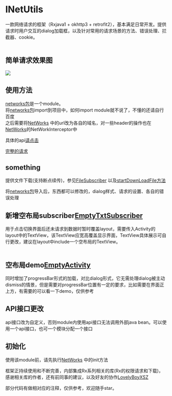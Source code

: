 # INetUtils
一款网络请求的框架（Rxjava1 + okhttp3 + retrofit2），基本满足日常开发。提供请求时用户交互的dialog加载框，以及针对常用的请求场景的方法、错误处理、拦截器、cookie。<br><br>
## 简单请求效果图<br>
![](https://github.com/SSuperYe/INetUtils/blob/master/screenshots/example.jpg)

## 使用方法<br>
[networks包](https://github.com/SSuperYe/INetUtils/tree/master/networks)是一个module。<br>
将[networks包](https://github.com/SSuperYe/INetUtils/tree/master/networks)import到项目中，如何import module就不说了，不懂的还请自行百度<br>
之后需要将[NetWorks](https://github.com/SSuperYe/INetUtils/blob/master/networks/src/main/java/com/dangdailife/networks/network/NetWorks.java)
中的url改为各自的域名，对一些header的操作也在[NetWorks](https://github.com/SSuperYe/INetUtils/blob/master/networks/src/main/java/com/dangdailife/networks/network/NetWorks.java)的NetWorkInterceptor中<br>

具体的api[请点击](https://github.com/SSuperYe/INetUtils/blob/master/networks/src/main/java/com/dangdailife/networks/network/api/ApiService.java)

[完整的请求](https://github.com/SSuperYe/INetUtils/blob/master/app/src/main/java/com/dangdailife/test/MainActivity.java)

## something<br>
提供文件下载(支持断点续传)，参见[FileSubscriber](https://github.com/SSuperYe/INetUtils/blob/master/networks/src/main/java/com/dangdailife/networks/network/subscriber/FileSubscriber.java)
以及[startDownLoadFile方法](https://github.com/SSuperYe/INetUtils/blob/master/networks/src/main/java/com/dangdailife/networks/network/NetWorks.java)<br>

将[networks包](https://github.com/SSuperYe/INetUtils/tree/master/networks)导入后，东西都可以修改的，dialog样式、请求的设置、各自的错误处理<br>


## 新增空布局subscriber[EmptyTxtSubscriber](https://github.com/SSuperYe/INetUtils/blob/master/networks/src/main/java/com/dangdailife/networks/network/subscriber/EmptyTxtSubscriber.java)<br>
用于点击切换界面后还未请求到数据时暂时覆盖layout，需要传入Activity的layout中的TextView，该TextView应宽高覆盖显示界面，TextView具体展示可自行更改，建议在layout中include一个空布局的TextView。<br><br>

## 空布局demo[EmptyActivity](https://github.com/SSuperYe/INetUtils/blob/master/app/src/main/java/com/dangdailife/inetutils/EmptyActivity.java)<br>
同时增加了progressBar形式的加载，对比dialog形式，它无需处理dialog被主动dismiss的情景，但是需要对progressBar位置有一定的要求，比如需要在界面正上方，有需要的可以看一下demo，仅供参考<br>


## API接口更改
api接口改为自定义，否则module内使用api接口无法调用外部java bean。可以使用一个api接口，也可一个模块分配一个接口

## 初始化
使用该module前，请先执行[NetWorks](https://github.com/SSuperYe/INetUtils/blob/master/networks/src/main/java/com/dangdailife/networks/network/NetWorks.java)
中的init方法

框架正持续使用和不断完善，内部集成Rx系列相关的库(Rx的权限请求和下载)，感谢相关库的作者，还有前同事的建议，以及好友的协作[LovelyBoyXSZ](https://github.com/LovelyBoyXSZ)<br>

部分代码有做相对应的注释，仅供参考，欢迎随手star。<br>
